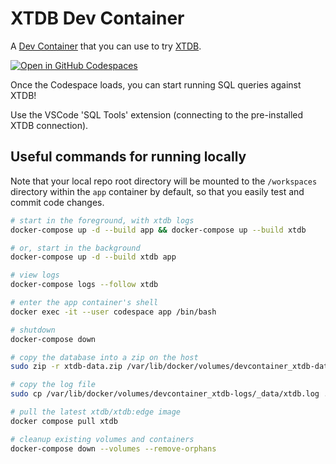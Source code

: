 # XTDB Dev Container

A [Dev Container](https://containers.dev) that you can use to try [XTDB](https://xtdb.com).

[![Open in GitHub Codespaces](https://github.com/codespaces/badge.svg)](https://codespaces.new/xtdb/xtdb)

Once the Codespace loads, you can start running SQL queries against XTDB!

Use the VSCode 'SQL Tools' extension (connecting to the pre-installed XTDB connection).

## Useful commands for running locally

Note that your local repo root directory will be mounted to the `/workspaces` directory within the `app` container by default, so that you easily test and commit code changes.

```bash
# start in the foreground, with xtdb logs
docker-compose up -d --build app && docker-compose up --build xtdb

# or, start in the background
docker-compose up -d --build xtdb app

# view logs
docker-compose logs --follow xtdb

# enter the app container's shell
docker exec -it --user codespace app /bin/bash

# shutdown
docker-compose down

# copy the database into a zip on the host
sudo zip -r xtdb-data.zip /var/lib/docker/volumes/devcontainer_xtdb-data/_data

# copy the log file
sudo cp /var/lib/docker/volumes/devcontainer_xtdb-logs/_data/xtdb.log .

# pull the latest xtdb/xtdb:edge image
docker compose pull xtdb

# cleanup existing volumes and containers
docker-compose down --volumes --remove-orphans
```
